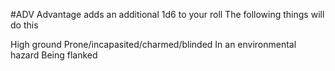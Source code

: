 #ADV 
Advantage adds an additional 1d6 to your roll
The following things will do this

High ground
Prone/incapasited/charmed/blinded
In an environmental hazard
Being flanked